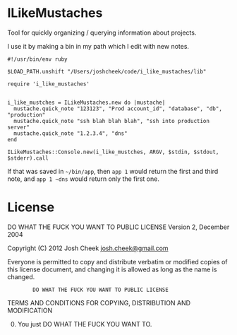 ILikeMustaches
==============

Tool for quickly organizing / querying information about projects.

I use it by making a bin in my path which I edit with new notes.

    #!/usr/bin/env ruby

    $LOAD_PATH.unshift "/Users/joshcheek/code/i_like_mustaches/lib"

    require 'i_like_mustaches'


    i_like_mustches = ILikeMustaches.new do |mustache|
      mustache.quick_note "123123", "Prod account_id", "database", "db", "production"
      mustache.quick_note "ssh blah blah blah", "ssh into production server"
      mustache.quick_note "1.2.3.4", "dns"
    end

    ILikeMustaches::Console.new(i_like_mustches, ARGV, $stdin, $stdout, $stderr).call

If that was saved in `~/bin/app`, then `app 1` would return the first and third note, and `app 1 ~dns` would return only the first one.


License
=======

DO WHAT THE FUCK YOU WANT TO PUBLIC LICENSE
                    Version 2, December 2004

 Copyright (C) 2012 Josh Cheek <josh.cheek@gmail.com>

 Everyone is permitted to copy and distribute verbatim or modified
 copies of this license document, and changing it is allowed as long
 as the name is changed.

            DO WHAT THE FUCK YOU WANT TO PUBLIC LICENSE
   TERMS AND CONDITIONS FOR COPYING, DISTRIBUTION AND MODIFICATION

  0. You just DO WHAT THE FUCK YOU WANT TO.
